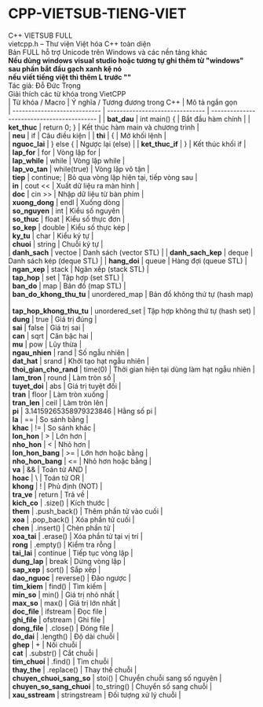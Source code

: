 # CPP-VIETSUB-TIENG-VIET  
C++ VIETSUB FULL  
vietcpp.h – Thư viện Việt hóa C++ toàn diện  
Bản FULL hỗ trợ Unicode trên Windows và các nền tảng khác  
**Nếu dùng windows visual studio hoặc tương tự ghi thêm từ "windows" sau phần bắt đầu gạch xanh kệ nó**  
**nếu viết tiếng việt thì thêm L trước ""**  
Tác giả: Đỗ Đức Trọng  
Giải thích các từ khóa trong VietCPP  
| Từ khóa / Macro              | Ý nghĩa / Tương đương trong C++ | Mô tả ngắn gọn                             
| ---------------------------- | ------------------------------- | ------------------------------------------ | 
| **bat_dau**                  | int main() {                    | Bắt đầu hàm chính                          | 
| **ket_thuc**                 | return 0; }                     | Kết thúc hàm main và chương trình          |       
| **neu**                      | if                              | Câu điều kiện                              | 
| **thi**                      | {                               | Mở khối lệnh                               |  
| **nguoc_lai**                | } else {                        | Ngược lại (else)                           | 
| **ket_thuc_if**              | }                               | Kết thúc khối if                           |   
| **lap_for**                  | for                             | Vòng lặp for                               |   
| **lap_while**                | while                           | Vòng lặp while                             |  
| **lap_vo_tan**               | while(true)                     | Vòng lặp vô tận                            |    
| **tiep**                     | continue;                       | Bỏ qua vòng lặp hiện tại, tiếp vòng sau    |    
| **in**                       | cout <<                         | Xuất dữ liệu ra màn hình                   |   
| **doc**                      | cin >>                          | Nhập dữ liệu từ bàn phím                   |   
| **xuong_dong**               |    endl                         | Xuống dòng                                 |       
| **so_nguyen**                | int                             | Kiểu số nguyên                             |   
| **so_thuc**                  | float                           | Kiểu số thực đơn                           |   
| **so_kep**                   | double                          | Kiểu số thực kép                           |   
| **ky_tu**                    | char                            | Kiểu ký tự                                 |    
| **chuoi**                    | string                          | Chuỗi ký tự                                |    
| **danh_sach**                | vectoe                          | Danh sách (vector STL)                     | 
| **danh_sach_kep**            | deque                           | Danh sách kép (deque STL)                  | 
| **hang_doi**                 | queue                           | Hàng đợi (queue STL)                       |    
| **ngan_xep**                 | stack                           | Ngăn xếp (stack STL)                       |  
| **tap_hop**                  | set                             | Tập hợp (set STL)                          |   
| **ban_do**                   | map                             | Bản đồ (map STL)                           |   
| **ban_do_khong_thu_tu**      | unordered_map                   | Bản đồ không thứ tự (hash map)             |   
| **tap_hop_khong_thu_tu**     | unordered_set                   | Tập hợp không thứ tự (hash set)            |   
| **dung**                     | true                            | Giá trị đúng                               |    
| **sai**                      | false                           | Giá trị sai                                |   
| **can**                      | sqrt                            | Căn bậc hai                                |    
| **mu**                       | pow                             | Lũy thừa                                   |   
| **ngau_nhien**               | rand                            | Số ngẫu nhiên                              |    
| **dat_hat**                  | srand                           | Khởi tạo hạt ngẫu nhiên                    |    
| **thoi_gian_cho_rand**       | time(0)                         | Thời gian hiện tại dùng làm hạt ngẫu nhiên |    
| **lam_tron**                 | round                           | Làm tròn số                                |    
| **tuyet_doi**                | abs                             | Giá trị tuyệt đối                          |    
| **tran**                     | floor                           | Làm tròn xuống                             |    
| **tran_len**                 | ceil                            | Làm tròn lên                               |   
| **pi**                       | 3.14159265358979323846          | Hằng số pi                                 |    
| **la**                       | ==                              | So sánh bằng                               |   
| **khac**                     | !=                              | So sánh khác                               |  
| **lon_hon**                  | >                               | Lớn hơn                                    |    
| **nho_hon**                  | <                               | Nhỏ hơn                                    |    
| **lon_hon_bang**             | >=                              | Lớn hơn hoặc bằng                          |   
| **nho_hon_bang**             | <=                              | Nhỏ hơn hoặc bằng                          |   
| **va**                       | &&                              | Toán tử AND                                |    
| **hoac**                     | \                               | Toán tử OR                                 |         
| **khong**                    | !                               | Phủ định (NOT)                             |    
| **tra_ve**                   | return                          | Trả về                                     |   
| **kich_co**                  | .size()                         | Kích thước                                 |    
| **them**                     | .push_back()                    | Thêm phần tử vào cuối                      |   
| **xoa**                      | .pop_back()                     | Xóa phần tử cuối                           |    
| **chen**                     | .insert()                       | Chèn phần tử                               |    
| **xoa_tai**                  | .erase()                        | Xóa phần tử tại vị trí                     |  
| **rong**                     | .empty()                        | Kiểm tra rỗng                              |    
| **tai_lai**                  | continue                        | Tiếp tục vòng lặp                          |    
| **dung_lap**                 | break                           | Dừng vòng lặp                              |    
| **sap_xep**                  | sort()                          | Sắp xếp                                    |   
| **dao_nguoc**                | reverse()                       | Đảo ngược                                  |    
| **tim_kiem**                 | find()                          | Tìm kiếm                                   |    
| **min_so**                   | min()                           | Giá trị nhỏ nhất                           |   
| **max_so**                   | max()                           | Giá trị lớn nhất                           |    
| **doc_file**                 | ifstream                        | Đọc file                                   |    
| **ghi_file**                 | ofstream                        | Ghi file                                   |    
| **dong_file**                | .close()                        | Đóng file                                  |   
| **do_dai**                   | .length()                       | Độ dài chuỗi                               |    
| **ghep**                     | +                               | Nối chuỗi                                  |   
| **cat**                      | .substr()                       | Cắt chuỗi                                  |    
| **tim_chuoi**                | .find()                         | Tìm chuỗi                                  |  
| **thay_the**                 | .replace()                      | Thay thế chuỗi                             |    
| **chuyen_chuoi_sang_so**     | stoi()                          | Chuyển chuỗi sang số nguyên                |    
| **chuyen_so_sang_chuoi**     | to_string()                     | Chuyển số sang chuỗi                       |    
| **xau_sstream**              | stringstream                    | Đối tượng xử lý chuỗi                      |    
